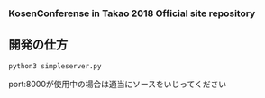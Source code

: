 ### KosenConferense in Takao 2018 Official site repository

## 開発の仕方
`python3 simpleserver.py`

port:8000が使用中の場合は適当にソースをいじってください
